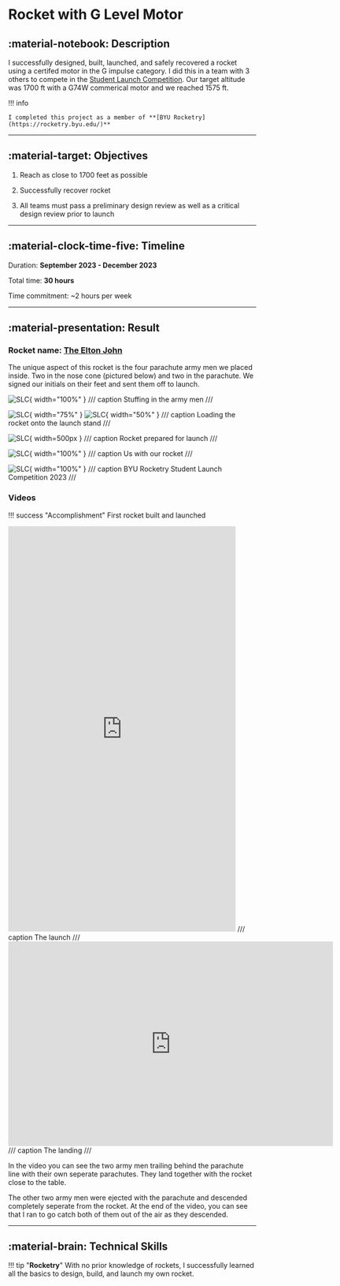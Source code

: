 # Rocket with G Level Motor

## :material-notebook: Description

I successfully designed, built, launched, and safely recovered a rocket using a certifed motor in the G impulse category. I did this in a team with 3 others to compete in the [Student Launch Competition](https://rocketry.byu.edu/join-us/student-launch-comp/). Our target altitude was 1700 ft with a G74W commerical motor and we reached 1575 ft. 


!!! info

    I completed this project as a member of **[BYU Rocketry](https://rocketry.byu.edu/)**

***

## :material-target: Objectives

1.  Reach as close to 1700 feet as possible

2. Successfully recover rocket

3. All teams must pass a preliminary design review as well as a critical design review prior to launch

***

## :material-clock-time-five: Timeline

Duration: **September 2023 - December 2023**

Total time: **30 hours**

Time commitment: ~2 hours per week

***

## :material-presentation: Result

### Rocket name: [**The Elton John**](https://www.youtube.com/watch?v=DtVBCG6ThDk)

The unique aspect of this rocket is the four parachute army men we placed inside. Two in the nose cone (pictured below) and two in the parachute. We signed our initials on their feet and sent them off to launch.

![SLC](assets/G-rocket/Grocket0.jpg){ width="100%" }
/// caption
Stuffing in the army men
///

![SLC](assets/G-rocket/Grocket1.jpg){ width="75%" }
![SLC](assets/G-rocket/Grocket2.jpg){ width="50%" }
/// caption
Loading the rocket onto the launch stand
///

![SLC](assets/G-rocket/Grocket3.jpg){ width=500px }
/// caption
Rocket prepared for launch
///

![SLC](assets/G-rocket/Grocket4.jpg){ width="100%" }
/// caption
Us with our rocket
///

![SLC](assets/G-rocket/Grocket5.jpg){ width="100%" }
/// caption
BYU Rocketry Student Launch Competition 2023
///

### Videos

!!! success "Accomplishment"
    First rocket built and launched

<iframe width="462" height="822" src="https://www.youtube.com/embed/iuoT3lYNyi8" title="SLC 12/9/23" frameborder="0" allow="accelerometer; autoplay; clipboard-write; encrypted-media; gyroscope; picture-in-picture; web-share" referrerpolicy="strict-origin-when-cross-origin" allowfullscreen></iframe>
/// caption
The launch
///

<iframe width="660" height="415" src="https://www.youtube.com/embed/l1oW_qOQWYA?si=kpeVhzyg_8DuU3Yw" title="YouTube video player" frameborder="0" allow="accelerometer; autoplay; clipboard-write; encrypted-media; gyroscope; picture-in-picture; web-share" referrerpolicy="strict-origin-when-cross-origin" allowfullscreen></iframe>
/// caption
The landing
///

In the video you can see the two army men trailing behind the parachute line with their own seperate parachutes. They land together with the rocket close to the table. 

The other two army men were ejected with the parachute and descended completely seperate from the rocket. At the end of the video, you can see that I ran to go catch both of them out of the air as they descended. 

***

## :material-brain: Technical Skills

!!! tip "**Rocketry**"
    With no prior knowledge of rockets, I successfully learned all the basics to design, build, and launch my own rocket.